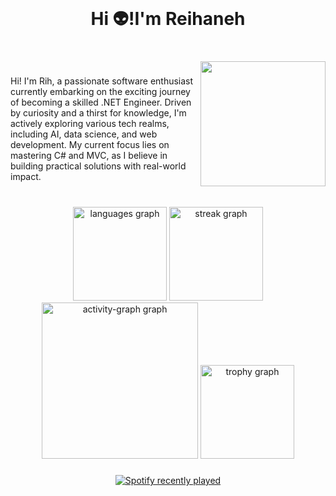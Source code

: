 <br clear="both">

<h1 align="center">Hi 👽!I'm Reihaneh</h1>

###

<br clear="both">

<img align="right" height="200" src="https://media.giphy.com/media/v1.Y2lkPTc5MGI3NjExdTZlbXNsMndmdTRscW1pM3B0b3JkOWU2bXF4bXVmNXFkOTNsZDhvZiZlcD12MV9naWZzX3NlYXJjaCZjdD1n/L1R1tvI9svkIWwpVYr/giphy.gif"  />

###

<p align="left">Hi! I'm Rih, a passionate software enthusiast currently embarking on the exciting journey of becoming a skilled .NET Engineer. Driven by curiosity and a thirst for knowledge, I'm actively exploring various tech realms, including AI, data science, and web development. My current focus lies on mastering C# and MVC, as I believe in building practical solutions with real-world impact.</p>

###

<br clear="both">

<div align="center">
  <img src="https://github-readme-stats.vercel.app/api/top-langs?username=ryhyx&locale=en&hide_title=false&layout=compact&card_width=320&langs_count=5&theme=aura&hide_border=false&order=2" height="150" alt="languages graph"  />
  <img src="https://streak-stats.demolab.com?user=ryhyx&locale=en&mode=weekly&theme=aura&hide_border=false&border_radius=5&order=3" height="150" alt="streak graph"  />
  <img src="https://github-readme-activity-graph.vercel.app/graph?username=ryhyx&radius=15&theme=nightowl&area=true&order=5&custom_title=My%20activity%20graph" height="250" alt="activity-graph graph"  />
  <img src="https://github-profile-trophy.vercel.app?username=ryhyx&theme=dracula&column=-1&row=1&margin-w=8&margin-h=8&no-bg=false&no-frame=false&order=4" height="150" alt="trophy graph"  />
</div>

###

<div align="center">
  <a href="https://open.spotify.com/user/21rwifiaphmrf4qhgxrpmkbja">
    <img src="https://spotify-recently-played-readme.vercel.app/api?user=21rwifiaphmrf4qhgxrpmkbja&count=2" alt="Spotify recently played"  />
  </a>
</div>

###
